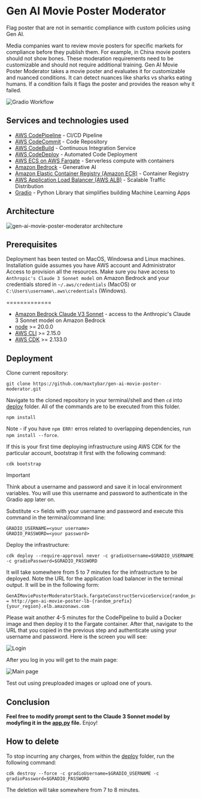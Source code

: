 # Gen AI Movie Poster Moderator
Flag poster that are not in semantic compliance with custom policies using Gen AI.

Media companies want to review movie posters for specific markets for compliance before they publish them. For example, in China movie posters should not show bones. These moderation requirements need to be customizable and should not require additional training. Gen AI Movie Poster Moderator takes a movie poster and evaluates it for customizable and nuanced conditions. It can detect nuances like sharks vs sharks eating humans.  If a condition fails it flags the poster and provides the reason why it failed.

![Gradio Workflow](https://github.com/maxtybar/gen-ai-movie-poster-moderator/assets/61300968/ac22a11a-fe07-401f-b20f-e43ea657a154)

## Services and technologies used

* [AWS CodePipeline](https://aws.amazon.com/codepipeline/) - CI/CD Pipeline
* [AWS CodeCommit](https://aws.amazon.com/codecommit/) - Code Repository
* [AWS CodeBuild](https://aws.amazon.com/codebuild/) - Continuous Integration Service
* [AWS CodeDeploy](https://aws.amazon.com/codedeploy/) - Automated Code Deployment
* [AWS ECS on AWS Fargate](https://docs.aws.amazon.com/AmazonECS/latest/developerguide/AWS_Fargate.html) - Serverless compute with containers
* [Amazon Bedrock](https://aws.amazon.com/bedrock/) - Generative AI
* [Amazon Elastic Container Registry (Amazon ECR)](https://aws.amazon.com/ecr/) - Container Registry
* [AWS Application Load Balancer (AWS ALB)](https://aws.amazon.com/elasticloadbalancing/application-load-balancer/) - Scalable Traffic Distribution
* [Gradio](https://www.gradio.app/) - Python Library that simplifies building Machine Learning Apps

## Architecture

![gen-ai-movie-poster-moderator architecture](https://github.com/maxtybar/gen-ai-movie-poster-moderator/assets/61300968/34f50110-500d-45fb-a891-4d8e787575d2)

## Prerequisites

Deployment has been tested on MacOS, Windowsa and Linux machines. Installation guide assumes you have AWS account and Administrator Access to provision all the resources. Make sure you have access to `Anthropic's Claude 3 Sonnet model` on Amazon Bedrock and your credentials stored in `~/.aws/credentials` (MacOS) or `C:\Users\username\.aws\credentials` (Windows).

=============

* [Amazon Bedrock Claude V3 Sonnet](https://www.aboutamazon.com/news/aws/amazon-bedrock-anthropic-ai-claude-3) - access to the Anthropic's Claude 3 Sonnet model on Amazon Bedrock
* [node](https://docs.npmjs.com/downloading-and-installing-node-js-and-npm) >= 20.0.0
* [AWS CLI](https://docs.aws.amazon.com/cli/latest/userguide/getting-started-install.html) >= 2.15.0
* [AWS CDK](https://docs.aws.amazon.com/cdk/v2/guide/getting_started.html) >= 2.133.0

## Deployment

Clone current repository:

```
git clone https://github.com/maxtybar/gen-ai-movie-poster-moderator.git
```

Navigate to the cloned repository in your terminal/shell and then `cd` into [deploy](./deploy/) folder. All of the commands are to be executed from this folder.


```
npm install
```

Note - if you have `npm ERR!` erros related to overlapping dependencies, run `npm install --force`.

If this is your first time deploying infrastructure using AWS CDK for the particular account, bootstrap it first with the following command:
```
cdk bootstrap
```

> [!IMPORTANT]
> Think about a username and password and save it in local environment variables. You will use this username and password to authenticate in the Gradio app later on.

Substitute <> fields with your username and password and execute this command in the terminal/command line:

```
GRADIO_USERNAME=<your username>
GRADIO_PASSWORD=<your password>
```

Deploy the infrastructure:

```
cdk deploy --require-approval never -c gradioUsername=$GRADIO_USERNAME -c gradioPassword=$GRADIO_PASSWORD
```

It will take somewhere from 5 to 7 minutes for the infrastructure to be deployed. Note the URL for the application load balancer in the terminal output. It will be in the following form:

```
GenAIMoviePosterModeratorStack.fargateConstructServiceService{random_prefix} = http://gen-ai-movie-poster-lb-{random_prefix}{your_region}.elb.amazonaws.com
```

Please wait another 4-5 minutes for the CodePipeline to build a Docker image and then deploy it to the Fargate container. After that, navigate to the URL that you copied in the previous step and authenticate using your username and password. Here is the screen you will see:

![Login](https://iili.io/JXFsHva.png)

After you log in you will get to the main page:

![Main page](https://iili.io/JXFsJyJ.png)

Test out using preuploaded images or upload one of yours.

## Conclusion

**Feel free to modify prompt sent to the Claude 3 Sonnet model by modyfing it in the [app.py](./gradio-app/app.py) file.** Enjoy!

## How to delete

To stop incurring any charges, from within the [deploy](./deploy/) folder, run the following command:

```
cdk destroy --force -c gradioUsername=$GRADIO_USERNAME -c gradioPassword=$GRADIO_PASSWORD 
```

The deletion will take somewhere from 7 to 8 minutes.


